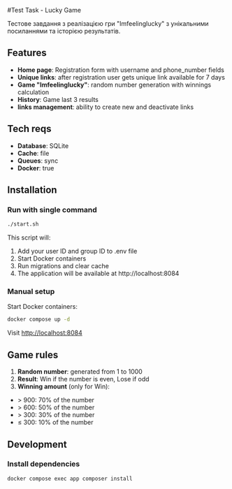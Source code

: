 #Test Task - Lucky Game

Тестове завдання з реалізацією гри "Imfeelinglucky" з унікальними посиланнями та історією результатів.

## Features

- **Home page**: Registration form with username and phone_number fields
- **Unique links**: after registration user gets unique link available for 7 days
- **Game "Imfeelinglucky"**: random number generation with winnings calculation
- **History**: Game last 3 results
- **links management**: ability to create new and deactivate links

## Tech reqs

- **Database**: SQLite
- **Cache**: file
- **Queues**: sync 
- **Docker**: true

## Installation

### Run with single command

```bash
./start.sh
```

This script will:
1. Add your user ID and group ID to .env file
2. Start Docker containers
3. Run migrations and clear cache
4. The application will be available at http://localhost:8084

### Manual setup

Start Docker containers:
```bash
docker compose up -d
```

Visit [http://localhost:8084](http://localhost:8084)

## Game rules


1. **Random number**: generated from 1 to 1000
2. **Result**: Win if the number is even, Lose if odd
3. **Winning amount** (only for Win):
- \> 900: 70% of the number
- \> 600: 50% of the number 
- \> 300: 30% of the number
- ≤ 300: 10% of the number

## Development

### Install dependencies
```bash
docker compose exec app composer install
```
